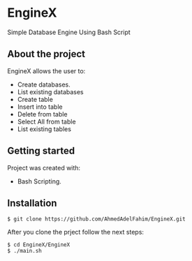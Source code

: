 # EngineX
Simple Database Engine Using Bash Script


## About the project
EngineX allows the user to:

* Create databases.
* List existing databases
* Create table
* Insert into table
* Delete from table
* Select All from table
* List existing tables
	
## Getting started
Project was created with:
* Bash Scripting.

## Installation
```
$ git clone https://github.com/AhmedAdelFahim/EngineX.git
```
After you clone the prject follow the next steps:
```
$ cd EngineX/EngineX
$ ./main.sh
```

